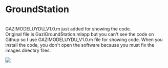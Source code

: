 # GroundStation

<br>GAZIMODELUYDU_V1.0.m just added for showing the code.</br>
Original file is GaziGroundStation.mlapp but you can't see the code on Githup so I use GAZIMODELUYDU_V1.0.m file for showing code.
When you install the code, you don't open the software because you must fix the images directıry files.

![](images/Yer%20İstasyonu%20Son%20Halipng.png)
